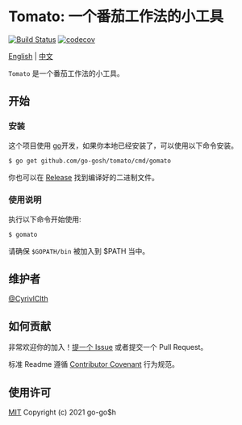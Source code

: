 # Tomato: 一个番茄工作法的小工具

[![Build Status](https://travis-ci.com/go-gosh/tomato.svg?branch=main)](https://travis-ci.com/go-gosh/tomato) [![codecov](https://codecov.io/gh/go-gosh/tomato/branch/main/graph/badge.svg?token=E95nOwSpCL)](https://codecov.io/gh/go-gosh/tomato)

[English](README.md) | [中文](README-zh.md)

`Tomato` 是一个番茄工作法的小工具。

## 开始

### 安装

这个项目使用 [go](https://golang.org)开发，如果你本地已经安装了，可以使用以下命令安装。

```sh
$ go get github.com/go-gosh/tomato/cmd/gomato
```

你也可以在 [Release](https://github.com/go-gosh/tomato/releases) 找到编译好的二进制文件。

### 使用说明

执行以下命令开始使用:

```sh
$ gomato
```

请确保 `$GOPATH/bin` 被加入到 $PATH 当中。

## 维护者

[@CyrivlClth](https://github.com/CyrivlClth)

## 如何贡献

非常欢迎你的加入！[提一个 Issue](https://github.com/go-gosh/tomato/issues/new) 或者提交一个 Pull Request。


标准 Readme 遵循 [Contributor Covenant](http://contributor-covenant.org/version/1/3/0/) 行为规范。

## 使用许可

[MIT](LICENSE) Copyright (c) 2021 go-go$h
